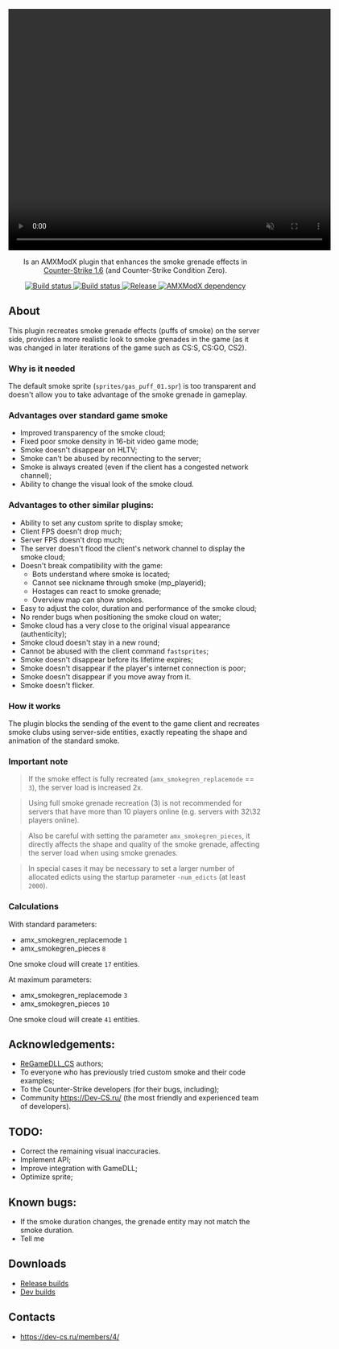 <p align="center">
    <a href="https://github.com/wopox1337/ServerSide_SmokeNade">
        <video width="640" height="480" controls autoplay muted loop title="Plugin demostration">
            <source src="Server-Side_SmokeNade.mp4" type="video/mp4">
        </video>
    </a>
</p>

<p align="center">
    Is an AMXModX plugin that enhances the smoke grenade effects in <a href="https://store.steampowered.com/app/10/CounterStrike/">Counter-Strike 1.6</a> (and Counter-Strike Condition Zero).
</p>

<p align="center">
    <a href="https://github.com/wopox1337/ServerSide_SmokeNade/releases/latest">
        <img
            src="https://img.shields.io/github/downloads/wopox1337/ServerSide_SmokeNade/total?label=Download%40latest&style=flat-square&logo=github&logoColor=white"
            alt="Build status"
        >
    </a>
    <a href="https://github.com/wopox1337/ServerSide_SmokeNade/actions">
        <img
            src="https://img.shields.io/github/actions/workflow/status/wopox1337/ServerSide_SmokeNade/CI.yml?branch=master&style=flat-square&logo=github&logoColor=white"
            alt="Build status"
        >
    </a>
    <a href="https://github.com/wopox1337/ServerSide_SmokeNade/releases">
        <img
            src="https://img.shields.io/github/v/release/wopox1337/ServerSide_SmokeNade?include_prereleases&style=flat-square&logo=github&logoColor=white"
            alt="Release"
        >
    </a>
    <a href="https://www.amxmodx.org/downloads-new.php">
        <img
            src="https://img.shields.io/badge/AMXModX-%3E%3D1.9.0-blue?style=flat-square"
            alt="AMXModX dependency"
        >
        </a>
</p>

## About
This plugin recreates smoke grenade effects (puffs of smoke) on the server side,
provides a more realistic look to smoke grenades in the game
(as it was changed in later iterations of the game such as CS:S, CS:GO, CS2).

### Why is it needed
The default smoke sprite (`sprites/gas_puff_01.spr`) is too transparent
and doesn't allow you to take advantage of the smoke grenade in gameplay.

### Advantages over standard game smoke
- Improved transparency of the smoke cloud;
- Fixed poor smoke density in 16-bit video game mode;
- Smoke doesn't disappear on HLTV;
- Smoke can't be abused by reconnecting to the server;
- Smoke is always created (even if the client has a congested network channel);
- Ability to change the visual look of the smoke cloud.

### Advantages to other similar plugins:
- Ability to set any custom sprite to display smoke;
- Client FPS doesn't drop much;
- Server FPS doesn't drop much;
- The server doesn't flood the client's network channel to display the smoke cloud;
- Doesn't break compatibility with the game:
    - Bots understand where smoke is located;
    - Cannot see nickname through smoke (mp_playerid);
    - Hostages can react to smoke grenade;
    - Overview map can show smokes.
- Easy to adjust the color, duration and performance of the smoke cloud;
- No render bugs when positioning the smoke cloud on water;
- Smoke cloud has a very close to the original visual appearance (authenticity);
- Smoke cloud doesn't stay in a new round;
- Cannot be abused with the client command `fastsprites`;
- Smoke doesn't disappear before its lifetime expires;
- Smoke doesn't disappear if the player's internet connection is poor;
- Smoke doesn't disappear if you move away from it.
- Smoke doesn't flicker.

### How it works
The plugin blocks the sending of the event to the game client
and recreates smoke clubs using server-side entities,
exactly repeating the shape and animation of the standard smoke.

### Important note
> If the smoke effect is fully recreated (`amx_smokegren_replacemode` == `3`), the server load is increased 2x.

> Using full smoke grenade recreation (3) is not recommended for servers
that have more than 10 players online (e.g. servers with 32\32 players online).

> Also be careful with setting the parameter `amx_smokegren_pieces`,
it directly affects the shape and quality of the smoke grenade,
affecting the server load when using smoke grenades.

> In special cases it may be necessary to set a larger number of allocated edicts
using the startup parameter `-num_edicts` (at least `2000`).

### Calculations
With standard parameters:
- amx_smokegren_replacemode `1`
- amx_smokegren_pieces `8`

One smoke cloud will create `17` entities.

At maximum parameters:
- amx_smokegren_replacemode `3`
- amx_smokegren_pieces `10`

One smoke cloud will create `41` entities.

## Acknowledgements:
- [ReGameDLL_CS](https://github.com/s1lentq/ReGameDLL_CS) authors;
- To everyone who has previously tried custom smoke and their code examples;
- To the Counter-Strike developers (for their bugs, including);
- Community https://Dev-CS.ru/ (the most friendly and experienced team of developers).

## TODO:
- Correct the remaining visual inaccuracies.
- Implement API;
- Improve integration with GameDLL;
- Optimize sprite;

## Known bugs:
- If the smoke duration changes, the grenade entity may not match the smoke duration.
- Tell me

## Downloads
- [Release builds](https://github.com/wopox1337/ServerSide_SmokeNade/releases)
- [Dev builds](https://github.com/wopox1337/ServerSide_SmokeNade/actions/workflows/CI.yml)

## Contacts
- https://dev-cs.ru/members/4/
